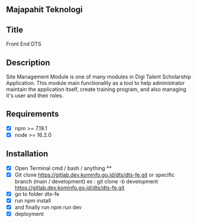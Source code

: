 ## Majapahit Teknologi

## Title
Front End DTS

## Description
Site Management Module is one of many modules in Digi Talent Scholarship Application. This module main functionality as a tool to help administrator maintain the application itself, create training program, and also managing it's user and their roles.

## Requirements
- [x] npm >= 7.19.1
- [x] node >= 16.2.0

## Installation
- [x] Open Terminal cmd / bash / anything **
- [x]  Git clone https://gitlab.dev.kominfo.go.id/dts/dts-fe.git or specific branch (main / development) ex : git clone -b development https://gitlab.dev.kominfo.go.id/dts/dts-fe.git
- [x] go to folder dts-fe
- [x] run npm install
- [x] and finally run npm run dev
- [x] deployment
